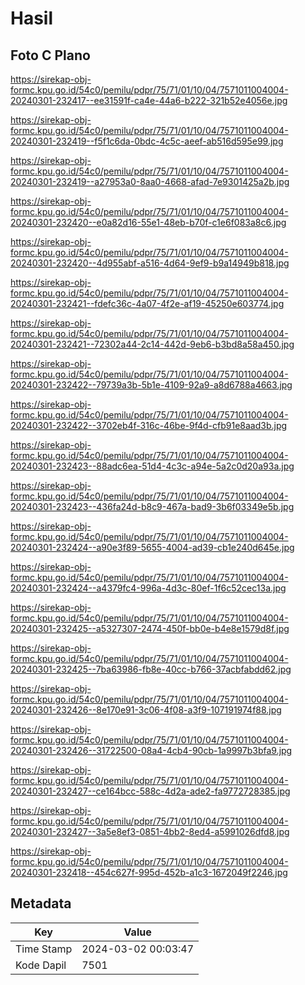 # Hasil

## Foto C Plano

https://sirekap-obj-formc.kpu.go.id/54c0/pemilu/pdpr/75/71/01/10/04/7571011004004-20240301-232417--ee31591f-ca4e-44a6-b222-321b52e4056e.jpg

https://sirekap-obj-formc.kpu.go.id/54c0/pemilu/pdpr/75/71/01/10/04/7571011004004-20240301-232419--f5f1c6da-0bdc-4c5c-aeef-ab516d595e99.jpg

https://sirekap-obj-formc.kpu.go.id/54c0/pemilu/pdpr/75/71/01/10/04/7571011004004-20240301-232419--a27953a0-8aa0-4668-afad-7e9301425a2b.jpg

https://sirekap-obj-formc.kpu.go.id/54c0/pemilu/pdpr/75/71/01/10/04/7571011004004-20240301-232420--e0a82d16-55e1-48eb-b70f-c1e6f083a8c6.jpg

https://sirekap-obj-formc.kpu.go.id/54c0/pemilu/pdpr/75/71/01/10/04/7571011004004-20240301-232420--4d955abf-a516-4d64-9ef9-b9a14949b818.jpg

https://sirekap-obj-formc.kpu.go.id/54c0/pemilu/pdpr/75/71/01/10/04/7571011004004-20240301-232421--fdefc36c-4a07-4f2e-af19-45250e603774.jpg

https://sirekap-obj-formc.kpu.go.id/54c0/pemilu/pdpr/75/71/01/10/04/7571011004004-20240301-232421--72302a44-2c14-442d-9eb6-b3bd8a58a450.jpg

https://sirekap-obj-formc.kpu.go.id/54c0/pemilu/pdpr/75/71/01/10/04/7571011004004-20240301-232422--79739a3b-5b1e-4109-92a9-a8d6788a4663.jpg

https://sirekap-obj-formc.kpu.go.id/54c0/pemilu/pdpr/75/71/01/10/04/7571011004004-20240301-232422--3702eb4f-316c-46be-9f4d-cfb91e8aad3b.jpg

https://sirekap-obj-formc.kpu.go.id/54c0/pemilu/pdpr/75/71/01/10/04/7571011004004-20240301-232423--88adc6ea-51d4-4c3c-a94e-5a2c0d20a93a.jpg

https://sirekap-obj-formc.kpu.go.id/54c0/pemilu/pdpr/75/71/01/10/04/7571011004004-20240301-232423--436fa24d-b8c9-467a-bad9-3b6f03349e5b.jpg

https://sirekap-obj-formc.kpu.go.id/54c0/pemilu/pdpr/75/71/01/10/04/7571011004004-20240301-232424--a90e3f89-5655-4004-ad39-cb1e240d645e.jpg

https://sirekap-obj-formc.kpu.go.id/54c0/pemilu/pdpr/75/71/01/10/04/7571011004004-20240301-232424--a4379fc4-996a-4d3c-80ef-1f6c52cec13a.jpg

https://sirekap-obj-formc.kpu.go.id/54c0/pemilu/pdpr/75/71/01/10/04/7571011004004-20240301-232425--a5327307-2474-450f-bb0e-b4e8e1579d8f.jpg

https://sirekap-obj-formc.kpu.go.id/54c0/pemilu/pdpr/75/71/01/10/04/7571011004004-20240301-232425--7ba63986-fb8e-40cc-b766-37acbfabdd62.jpg

https://sirekap-obj-formc.kpu.go.id/54c0/pemilu/pdpr/75/71/01/10/04/7571011004004-20240301-232426--8e170e91-3c06-4f08-a3f9-107191974f88.jpg

https://sirekap-obj-formc.kpu.go.id/54c0/pemilu/pdpr/75/71/01/10/04/7571011004004-20240301-232426--31722500-08a4-4cb4-90cb-1a9997b3bfa9.jpg

https://sirekap-obj-formc.kpu.go.id/54c0/pemilu/pdpr/75/71/01/10/04/7571011004004-20240301-232427--ce164bcc-588c-4d2a-ade2-fa9772728385.jpg

https://sirekap-obj-formc.kpu.go.id/54c0/pemilu/pdpr/75/71/01/10/04/7571011004004-20240301-232427--3a5e8ef3-0851-4bb2-8ed4-a5991026dfd8.jpg

https://sirekap-obj-formc.kpu.go.id/54c0/pemilu/pdpr/75/71/01/10/04/7571011004004-20240301-232418--454c627f-995d-452b-a1c3-1672049f2246.jpg


## Metadata

| Key        | Value               |
| ---------- | ------------------- |
| Time Stamp | 2024-03-02 00:03:47 |
| Kode Dapil | 7501                |



